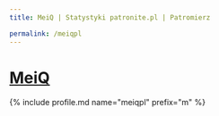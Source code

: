 ```yaml
---
title: MeiQ | Statystyki patronite.pl | Patromierz

permalink: /meiqpl
---
```


# [MeiQ](https://patronite.pl/meiqpl)

{% include profile.md name="meiqpl" prefix="m" %}
